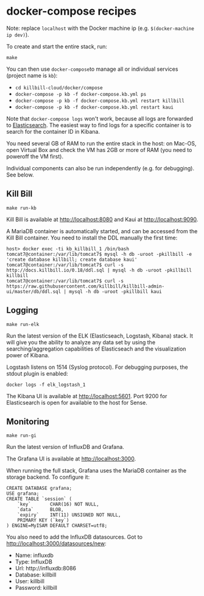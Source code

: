 # docker-compose recipes

Note: replace `localhost` with the Docker machine ip (e.g. `$(docker-machine ip dev)`).

To create and start the entire stack, run:

`make`

You can then use `docker-compose`to manage all or individual services (project name is `kb`):
* `cd killbill-cloud/docker/compose`
* `docker-compose -p kb -f docker-compose.kb.yml ps`
* `docker-compose -p kb -f docker-compose.kb.yml restart killbill`
* `docker-compose -p kb -f docker-compose.kb.yml restart kaui`

Note that `docker-compose logs` won't work, because all logs are forwarded to [Elasticsearch](http://localhost:5601). The easiest way to find logs for a specific container is to search for the container ID in Kibana.

You need several GB of RAM to run the entire stack in the host: on Mac-OS, open Virtual Box and check the VM has 2GB or more of RAM (you need to poweroff the VM first).

Individual components can also be run independently (e.g. for debugging). See below.

## Kill Bill

`make run-kb`

Kill Bill is available at [http://localhost:8080](http://localhost:8080) and Kaui at [http://localhost:9090](http://localhost:9090).

A MariaDB container is automatically started, and can be accessed from the Kill Bill container. You need to install the DDL manually the first time:

```
host> docker exec -ti kb_killbill_1 /bin/bash
tomcat7@container:/var/lib/tomcat7$ mysql -h db -uroot -pkillbill -e 'create database killbill; create database kaui'
tomcat7@container:/var/lib/tomcat7$ curl -s http://docs.killbill.io/0.18/ddl.sql | mysql -h db -uroot -pkillbill killbill
tomcat7@container:/var/lib/tomcat7$ curl -s https://raw.githubusercontent.com/killbill/killbill-admin-ui/master/db/ddl.sql | mysql -h db -uroot -pkillbill kaui
```

## Logging

`make run-elk`

Run the latest version of the ELK (Elasticseach, Logstash, Kibana) stack. It will give you the ability to analyze any data set by using the searching/aggregation capabilities of Elasticseach and the visualization power of Kibana.

Logstash listens on 1514 (Syslog protocol). For debugging purposes, the stdout plugin is enabled:

`docker logs -f elk_logstash_1`

The Kibana UI is available at [http://localhost:5601](http://localhost:5601). Port 9200 for Elasticsearch is open for available to the host for Sense.

## Monitoring

`make run-gi`

Run the latest version of InfluxDB and Grafana.

The Grafana UI is available at [http://localhost:3000](http://localhost:3000).

When running the full stack, Grafana uses the MariaDB container as the storage backend. To configure it:

```
CREATE DATABASE grafana;
USE grafana;
CREATE TABLE `session` (
    `key`       CHAR(16) NOT NULL,
    `data`      BLOB,
    `expiry`    INT(11) UNSIGNED NOT NULL,
    PRIMARY KEY (`key`)
) ENGINE=MyISAM DEFAULT CHARSET=utf8;
```

You also need to add the InfluxDB datasources. Got to [http://localhost:3000/datasources/new](http://localhost:3000/datasources/new):

* Name: influxdb
* Type: InfluxDB
* Url: http://influxdb:8086
* Database: killbill
* User: killbill
* Password: killbill
